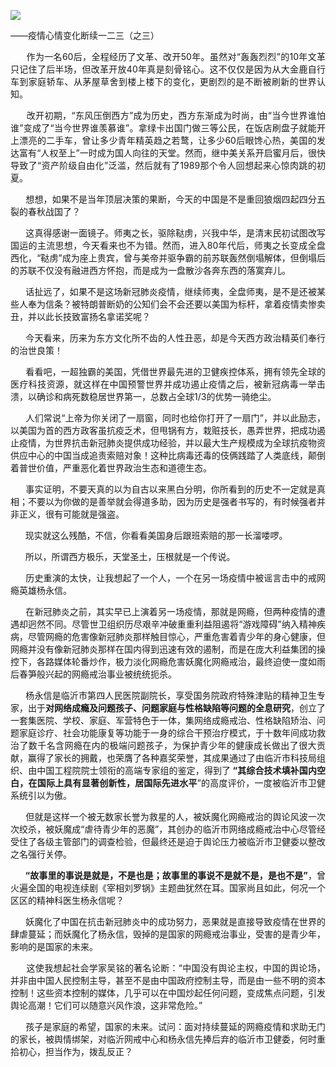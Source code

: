 <p><img src="https://www.iaders.com/wp-content/uploads/2020/05/2d68f-0067hHJjly1geg9w7y1wjj30c106s44j.jpg"></p>
<div class="preface">——疫情心情变化断续一二三（之三）</div>
<p><span id="more-8890"></span></p>
<div class="WB_editor_iframe_new">
<p align="justify">​​&nbsp; &nbsp; &nbsp; 作为一名60后，全程经历了文革、改开50年。虽然对“轰轰烈烈”的10年文革只记住了后半场，但改革开放40年真是刻骨铭心。这不仅仅是因为从大金鹿自行车到家庭轿车、从茅屋草舍到楼上楼下的变化，更剧烈的是不断被刷新的世界认知。</p>
<p align="justify">&nbsp; &nbsp; &nbsp; 改开初期，“东风压倒西方”成为历史，西方东渐成为时尚，由“当今世界谁怕谁”变成了“当今世界谁羡慕谁”。拿绿卡出国门做三等公民，在饭店刷盘子就能开上漂亮的二手车，曾让多少青年精英趋之若鹜，让多少60后眼馋心热，美国的发达富有“人权至上”一时成为国人向往的天堂。然而，继中美关系开启蜜月后，很快导致了“资产阶级自由化”泛滥，然后就有了1989那个令人回想起来心惊肉跳的初夏。</p>
<p align="justify">&nbsp; &nbsp; &nbsp; 想想，如果不是当年顶层决策的果断，今天的中国是不是重回狼烟四起四分五裂的春秋战国了？</p>
<p align="justify">&nbsp; &nbsp; &nbsp; 这真得感谢一面镜子。师夷之长，驱除鞑虏，兴我中华，是清末民初试图改写国运的主流思想，今天看来也不为错。然而，进入80年代后，师夷之长变成全盘西化，“鞑虏”成为座上贵宾，曾与美帝并驱争霸的前苏联轰然倒塌解体，但倒塌后的苏联不仅没有融进西方怀抱，而是成为一盘散沙各奔东西的落寞弃儿。</p>
<p align="justify">&nbsp; &nbsp; &nbsp; 话扯远了，如果不是这场新冠肺炎疫情，继续师夷，全盘师夷，是不是还被某些人奉为信条？被特朗普断奶的公知们会不会还要以美国为标杆，拿着疫情卖惨卖丑，并以此长技致富扬名拿诺奖呢？</p>
<p align="justify">&nbsp; &nbsp; &nbsp; 今天看来，历来为东方文化所不齿的人性丑恶，却是今天西方政治精英们奉行的治世良策！</p>
<p align="justify">&nbsp; &nbsp; &nbsp; 看看吧，一超独霸的美国，凭借世界最先进的卫健疾控体系，拥有领先全球的医疗科技资源，就这样在中国预警世界并成功遏止疫情之后，被新冠病毒一举击溃，以确诊和病死数稳居世界第一，总数占全球1/3的优势一骑绝尘。</p>
<p align="justify">&nbsp; &nbsp; &nbsp; 人们常说“上帝为你关闭了一扇窗，同时也给你打开了一扇门”，并以此励志，以美国为首的西方政客虽抗疫乏术，但甩锅有方，栽赃技长，愚弄世界，把成功遏止疫情，为世界抗击新冠肺炎提供成功经验，并以最大生产规模成为全球抗疫物资供应中心的中国当成追责索赔对象！这种比病毒还毒的伎俩践踏了人类底线，颠倒着普世价值，严重恶化着世界政治生态和道德生态。</p>
<p align="justify">&nbsp; &nbsp; &nbsp; 事实证明，不要天真的以为自古以来黑白分明，你所看到的历史不一定就是真相；不要以为你做的是善举就会得道多助，因为历史是强者书写的，有时候强者并非正义，很有可能就是强盗。</p>
<p align="justify">&nbsp; &nbsp; &nbsp; 现实就这么残酷，不信，你看看美国身后跟班索赔的那一长溜喽啰。</p>
<p align="justify">&nbsp; &nbsp; &nbsp; 所以，所谓西方极乐，天堂圣土，压根就是一个传说。</p>
<p align="justify">&nbsp; &nbsp; &nbsp; 历史重演的太快，让我想起了一个人，一个在另一场疫情中被谣言击中的戒网瘾英雄杨永信。</p>
<p align="justify">&nbsp; &nbsp; &nbsp; 在新冠肺炎之前，其实早已上演着另一场疫情，那就是网瘾，但两种疫情的遭遇却迥然不同。尽管世卫组织历尽艰辛冲破重重利益阻遏将“游戏障碍”纳入精神疾病，尽管网瘾的危害像新冠肺炎那样触目惊心，严重危害着青少年的身心健康，但网瘾并没有像新冠肺炎那样在国内得到迅速有效的遏制，而是在庞大利益集团的操控下，各路媒体轮番炒作，极力淡化网瘾危害妖魔化网瘾戒治，最终迫使一度如雨后春笋般兴起的网瘾戒治事业被统统扼杀。</p>
<p align="justify">&nbsp; &nbsp; &nbsp; 杨永信是临沂市第四人民医院副院长，享受国务院政府特殊津贴的精神卫生专家，出于<b>对网络成瘾及问题孩子、问题家庭与性格缺陷等问题的全息研究</b>，创立了一套集医院、学校、家庭、军营特色于一体，集网络成瘾戒治、性格缺陷矫治、问题家庭诊疗、社会功能康复等功能于一身的综合干预治疗模式，于十数年间成功救治了数千名含网瘾在内的极端问题孩子，为保护青少年的健康成长做出了很大贡献，赢得了家长的拥戴，也荣膺了各种嘉奖荣誉，其成果通过了由临沂市科技局组织、由中国工程院院士领衔的高端专家组的鉴定，得到了<b> “</b><b>其综合技术填补国内空白，在国际上具有显著创新性，居国际先进水平</b>”的高度评价，一度被临沂市卫健系统引以为傲。</p>
<p align="justify">&nbsp; &nbsp; &nbsp; 但就是这样一个被无数家长誉为救星的人，被妖魔化网瘾戒治的舆论风波一次次绞杀，被妖魔成“虐待青少年的恶魔”，其创办的临沂市网络成瘾戒治中心尽管经受住了各级主管部门的调查检验，但最终还是迫于舆论压力被临沂市卫健委以整改之名强行关停。</p>
<p align="justify">&nbsp; &nbsp; &nbsp;<b> “故事里的事说是就是，不是也是；故事里的事说不是就不是，是也不是”</b>，曾火遍全国的电视连续剧《宰相刘罗锅》主题曲犹然在耳。国家尚且如此，何况一个区区的精神科医生杨永信呢？</p>
<p align="justify">&nbsp; &nbsp; &nbsp; 妖魔化了中国在抗击新冠肺炎中的成功努力，恶果就是直接导致疫情在世界的肆虐蔓延；而妖魔化了杨永信，毁掉的是国家的网瘾戒治事业，受害的是青少年，影响的是国家的未来。</p>
<p align="justify">&nbsp; &nbsp; &nbsp; 这使我想起社会学家吴铭的著名论断：“中国没有舆论主权，中国的舆论场，并非由中国人民控制主导，甚至不是由中国政府控制主导，而是由一些不明的资本控制！这些资本控制的媒体，几乎可以在中国炒起任何问题，变成焦点问题，引发舆论高潮！它们可以随意兴风作浪，这非常危险。”</p>
<p align="justify">&nbsp; &nbsp; &nbsp; 孩子是家庭的希望，国家的未来。试问：面对持续蔓延的网瘾疫情和求助无门的家长，被舆情绑架，对临沂网戒中心和杨永信先捧后弃的临沂市卫健委，何时重拾初心，担当作为，拨乱反正？​​​​</p>